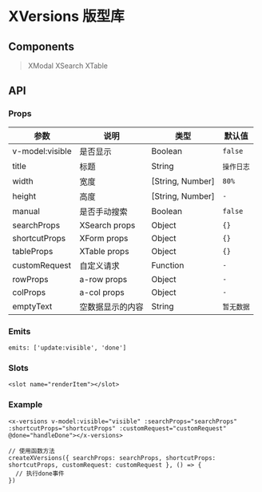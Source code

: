 # XVersions 版型库

## Components

> XModal
> XSearch
> XTable

## API

### Props

| 参数 | 说明 | 类型 | 默认值 |
| --- | --- | --- | --- |
| v-model:visible | 是否显示 | Boolean | `false` |
| title | 标题 | String | `操作日志` |
| width | 宽度 | [String, Number] | `80%` |
| height | 高度 | [String, Number] | `-` |
| manual | 是否手动搜索 | Boolean | `false` |
| searchProps | XSearch props | Object | `{}` |
| shortcutProps | XForm props | Object | `{}` |
| tableProps | XTable props | Object | `{}` |
| customRequest | 自定义请求 | Function | `-` |
| rowProps |a-row props | Object | `-` |
| colProps | a-col props | Object | `-` |
| emptyText | 空数据显示的内容 | String | `暂无数据` |

### Emits

```vue
emits: ['update:visible', 'done']
```

### Slots

```vue
<slot name="renderItem"></slot>
```

### Example

```vue
<x-versions v-model:visible="visible" :searchProps="searchProps" :shortcutProps="shortcutProps" :customRequest="customRequest" @done="handleDone"></x-versions>

// 使用函数方法
createXVersions({ searchProps: searchProps, shortcutProps: shortcutProps, customRequest: customRequest }, () => {
  // 执行done事件
})
```
